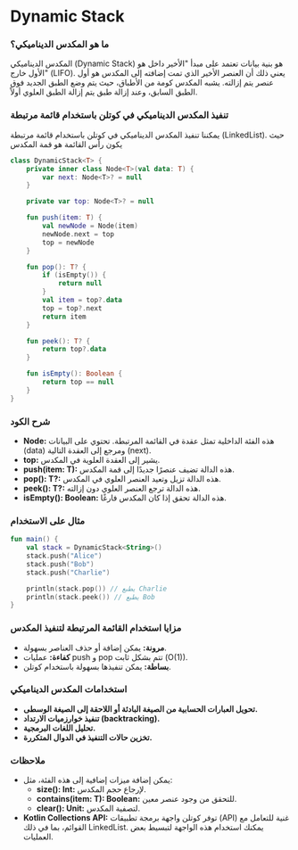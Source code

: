# Dynamic Stack

### ما هو المكدس الديناميكي؟

المكدس الديناميكي (Dynamic Stack) هو بنية بيانات تعتمد على مبدأ "الأخير داخل هو الأول خارج" (LIFO). يعني ذلك أن العنصر الأخير الذي تمت إضافته إلى المكدس هو أول عنصر يتم إزالته. يشبه المكدس كومة من الأطباق، حيث يتم وضع الطبق الجديد فوق الطبق السابق، وعند إزالة طبق يتم إزالة الطبق العلوي أولاً.

### تنفيذ المكدس الديناميكي في كوتلن باستخدام قائمة مرتبطة

يمكننا تنفيذ المكدس الديناميكي في كوتلن باستخدام قائمة مرتبطة (LinkedList). حيث يكون رأس القائمة هو قمة المكدس

```kotlin
class DynamicStack<T> {
    private inner class Node<T>(val data: T) {
        var next: Node<T>? = null
    }

    private var top: Node<T>? = null

    fun push(item: T) {
        val newNode = Node(item)
        newNode.next = top
        top = newNode
    }

    fun pop(): T? {
        if (isEmpty()) {
            return null
        }
        val item = top?.data
        top = top?.next
        return item
    }

    fun peek(): T? {
        return top?.data
    }

    fun isEmpty(): Boolean {
        return top == null
    }
}

```

### شرح الكود

- **Node:** هذه الفئة الداخلية تمثل عقدة في القائمة المرتبطة. تحتوي على البيانات (data) ومرجع إلى العقدة التالية (next).
- **top:** يشير إلى العقدة العلوية في المكدس.
- **push(item: T):** هذه الدالة تضيف عنصرًا جديدًا إلى قمة المكدس.
- **pop(): T?:** هذه الدالة تزيل وتعيد العنصر العلوي في المكدس.
- **peek(): T?:** هذه الدالة ترجع العنصر العلوي دون إزالته.
- **isEmpty(): Boolean:** هذه الدالة تحقق إذا كان المكدس فارغًا.

### مثال على الاستخدام

```kotlin
fun main() {
    val stack = DynamicStack<String>()
    stack.push("Alice")
    stack.push("Bob")
    stack.push("Charlie")

    println(stack.pop()) // يطبع Charlie
    println(stack.peek()) // يطبع Bob
}

```

### مزايا استخدام القائمة المرتبطة لتنفيذ المكدس

- **مرونة:** يمكن إضافة أو حذف العناصر بسهولة.
- **كفاءة:** عمليات push و pop تتم بشكل ثابت (O(1)).
- **بساطة:** يمكن تنفيذها بسهولة باستخدام كوتلن.

### استخدامات المكدس الديناميكي

- **تحويل العبارات الحسابية من الصيغة البادئة أو اللاحقة إلى الصيغة الوسطى.**
- **تنفيذ خوارزميات الارتداد (backtracking).**
- **تحليل اللغات البرمجية.**
- **تخزين حالات التنفيذ في الدوال المتكررة.**

### ملاحظات

- يمكن إضافة ميزات إضافية إلى هذه الفئة، مثل:
    - **size(): Int:** لإرجاع حجم المكدس.
    - **contains(item: T): Boolean:** للتحقق من وجود عنصر معين.
    - **clear(): Unit:** لتصفية المكدس.
- **Kotlin Collections API:** توفر كوتلن واجهة برمجة تطبيقات (API) غنية للتعامل مع القوائم، بما في ذلك LinkedList. يمكنك استخدام هذه الواجهة لتبسيط بعض العمليات.